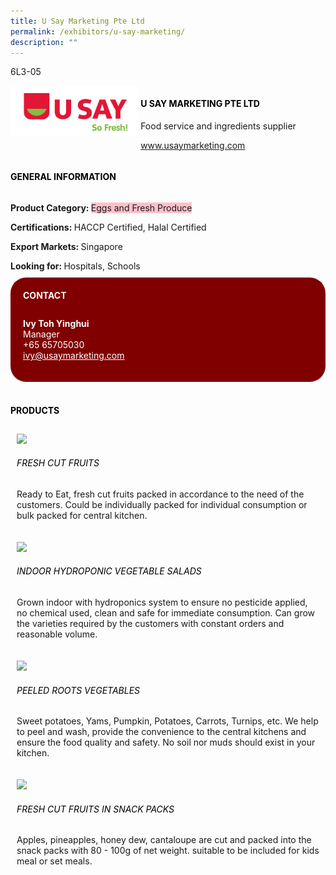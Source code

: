 ```yaml
---
title: U Say Marketing Pte Ltd
permalink: /exhibitors/u-say-marketing/
description: ""
---
```

<head>
	<div class="flex-paragraph">
		<!--hi there! this is a comment and will provide you with instructional guides-->
		<!--insert booth number here!-->
		<p style="text-transform: uppercase">6L3-05</p></div>
			<div class="flex-container" style="display: flex; flex-wrap: wrap;">
				<!--insert DOWNLOAD link of company logo between the " marks!-->
			<div class="card sgds" style="flex: 1 1 40%; display: block;"><img src="/images/usay.png"></div>
	<div class="card-sgds" style="flex: 1 1 58%; display: block; margin-left: 3px">
		<h4 style="text-transform: uppercase; color: black;"><!--insert the exhibitor's name between the <b> tags here--><b>U Say Marketing Pte Ltd</b></h4><!--insert the exhibitor's description between the <p> tags here-->
		<p>Food service and ingredients supplier</p>
		<!--insert the exhibitor's website link, making sure there is "https:// www." present please. make sure the entire https link goes in between the " marks-->
		<p><a href="https://www.usaymarketing.com" target="_blank"><!--insert the www website link here (no need for https)-->www.usaymarketing.com</a></p>
	</div>
</div>
</head>

<body>
	<h4 style="text-transform: uppercase; color: black;"><b>General Information</b></h4>
		<div class="flex-container" style="display: flex; flex-wrap: wrap;">
			<div class="card sgds" style="flex: 1 1 65%; display: block; align-self: stretch">
			<div class="flex-paragraph">
			<p><b>Product Category: </b><span style=" background-color: pink; border-radius: 10 px;"><!--insert the exhibitor's pdt cat between the <p> tags here-->Eggs and Fresh Produce</span></p> 
				<p><b>Certifications: </b><!--insert all the exhibitor's certifications between the </b> and </p> here-->HACCP Certified, Halal Certified</p>
			<p><b>Export Markets: </b><!--insert all the exhibitor's export markets between the </b> and </p> here-->Singapore</p>
			<p style="margin-bottom: 10px;"><b>Looking for: </b><!--insert all the exhibitor's potential business partners between the </b> and </p> here-->Hospitals, Schools</p>
			</div>
		</div>
		<div class="card sgds" style="flex: 1 1 35%; padding: 10px; display: block; background-color: maroon; border-radius: 25px; align-self: center;">
		<h4 style="color: white; margin-top: 10px; margin-left: 10px;">CONTACT</h4>
		<div class="flex-paragraph">
			<!--replace with exhibitor's: -->
			<p style="padding: 10px; color: white;"><b><!-- POC name-->Ivy Toh Yinghui</b><br><!-- designation-->Manager<br><!--contact number-->+65 65705030<br><!-- for linking purposes, insert their email after "mailto:"...--><a href="mailto:ivy@usaymarketing.com" style="color: white;"><!--...and also include the display email before </a> here-->ivy@usaymarketing.com</a></p>
		</div>
			</div>
		</div>
	<br>
		<h4 style="text-transform: uppercase; color: black;"><b>products</b></h4>
<div style="display: flex; flex-wrap: wrap;">
  <div class="card sgds" style="flex: 1 1 47%; margin: 10px; display: block;"><!--insert the exhibitor's DOWNLOAD image for product between the " marks here-->
	<div class="flex-image" style="display: block;"><img src="https://drive.google.com/uc?id=1CzWloQ_ogfaAWB5oPgnzqf66iVWnqerx&export=download"></div>
	<div class="flex-paragraph">
		<h6 style="text-transform: uppercase; color: black;"><!--insert product name before </h6> and product description after <p>-->Fresh Cut Fruits</h6>
		<p>Ready to Eat, fresh cut fruits packed in accordance to the need of the customers. Could be individually packed for individual consumption or bulk packed for central kitchen.</p></div>
	</div>
		<div class="card sgds" style="flex: 1 1 47%; margin: 10px; display: block;">
		<div class="flex-image" style="display: block;"><img src="https://drive.google.com/uc?id=1OM2j8K4LcvVHvNpseag4Ulp6EvEs5wiJ&export=download"></div>
	<div class="flex-paragraph">
		<h6 style="text-transform: uppercase; color: black;">Indoor Hydroponic Vegetable Salads</h6>
		<p>Grown indoor with hydroponics system to ensure no pesticide applied, no chemical used, clean and safe for immediate consumption. Can grow the varieties required by the customers with constant orders and reasonable volume.</p></div>
	</div>
		<div class="card sgds" style="flex: 1 1 47%; margin: 10px; display: block;">
		<div class="flex-image" style="display: block;"><img src="https://drive.google.com/uc?id=1IV5T00rivIQllUEXfm_p6eANka4JCVnT&export=download"></div>
	<div class="flex-paragraph">
		<h6 style="text-transform: uppercase; color: black;">Peeled Roots Vegetables</h6>
		<p>Sweet potatoes, Yams, Pumpkin, Potatoes, Carrots, Turnips, etc. We help to peel and wash, provide the convenience to the central kitchens and ensure the food quality and safety. No soil nor muds should exist in your kitchen.</p></div>
		</div>
		<div class="card sgds" style="flex: 1 1 47%; margin: 10px; display: block;">
		<div class="flex-image" style="display: block;"><img src="https://drive.google.com/uc?id=1sVDlKW3ZpidPZK8EE0ODLkl7dZde4kgw&export=download"></div>
	<div class="flex-paragraph">
		<h6 style="text-transform: uppercase; color: black;">Fresh cut fruits in Snack packs</h6>
		<p>Apples, pineapples, honey dew, cantaloupe are cut and packed into the snack packs with 80 - 100g of net weight. suitable to be included for kids meal or set meals.</p></div>
	</div>
	<!--don't delete these 2 tags. double check how the layout looks on the right too and lemme know if there are any problems! thank u so much for ur hardwork!-->
	</div>
</body>